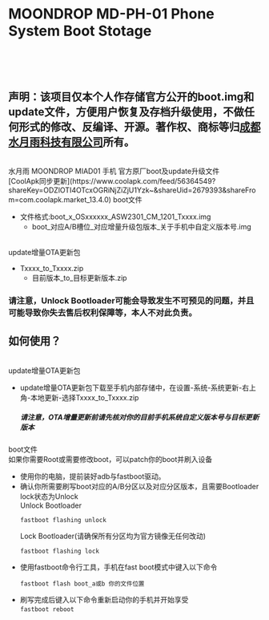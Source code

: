 # MOONDROP MD-PH-01 Phone System Boot Stotage<br><br><br>

声明：该项目仅本个人作存储官方公开的boot.img和update文件，方便用户恢复及存档升级使用，不做任何形式的修改、反编译、开源。著作权、商标等归[成都水月雨科技有限公司](https://moondroplab.com/)所有。
----
<br>
水月雨 MOONDROP MIAD01 手机 官方原厂boot及update升级文件<br>
[CoolApk同步更新](https://www.coolapk.com/feed/56364549?shareKey=ODZlOTI4OTcxOGRiNjZiZjU1Yzk~&shareUid=2679393&shareFrom=com.coolapk.market_13.4.0)
boot文件<br>

* 文件格式:boot_x_OSxxxxxx_ASW2301_CM_1201_Txxxx.img
  * boot_对应A/B槽位_对应增量升级包版本_关于手机中自定义版本号.img

 <br>
 update增量OTA更新包<br>
 
* Txxxx_to_Txxxx.zip
  * 目前版本_to_目标更新版本.zip 

### 请注意，Unlock Bootloader可能会导致发生不可预见的问题，并且可能导致你失去售后权利保障等，本人不对此负责。

如何使用？
----
<br>
update增量OTA更新包<br>

* update增量OTA更新包下载至手机内部存储中，在设置-系统-系统更新-右上角-本地更新-选择Txxxx_to_Txxxx.zip
    #####  请注意，OTA增量更新前请先核对你的目前手机系统自定义版本号与目标更新版本
boot文件<br>
如果你需要Root或需要修改boot，可以patch你的boot并刷入设备<br>


*  使用你的电脑，提前装好adb与fastboot驱动。
*  确认你所需要刷写boot对应的A/B分区以及对应分区版本，且需要Bootloader lock状态为Unlock<br>
    Unlock Bootloader<br>
   ```
   fastboot flashing unlock
   ```
   Lock Bootloader(请确保所有分区均为官方镜像无任何改动)<br>
   ```
   fastboot flashing lock
   ```
*  使用fastboot命令行工具，手机在fast boot模式中键入以下命令<br>
    ```
    fastboot flash boot_a或b 你的文件位置
    ```
*  刷写完成后键入以下命令重新启动你的手机并开始享受<br>
```fastboot reboot```
<br>
